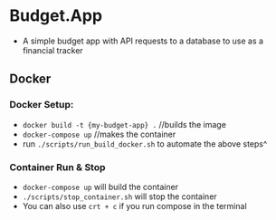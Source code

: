 # Budget.App

* A simple budget app with API requests to a database to use as a financial tracker

## Docker

### Docker Setup:

* `docker build -t {my-budget-app} .` //builds the image
* `docker-compose up` //makes the container 
* run `./scripts/run_build_docker.sh` to automate the above steps^

### Container Run & Stop

* `docker-compose up` will build the container
* `./scripts/stop_container.sh` will stop the container 
* You can also use `crt + c` if you run compose in the terminal